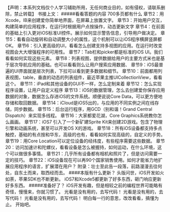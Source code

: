 【声明：本系列文档仅个人学习辅助所用，无任何商业目的，如有侵权，请联系删除，禁止转载】
书接上文：
#####看看答题的内容
700多页都有什么
章节2：用Xcode，IB来创建爱你简单地界面，在屏幕上放置文字。
章节3：开始用户交互，构建简单的应用程序，在运行时根据用户点按操作，动态更新文字
章节4：在前面的基础上引入更对iOS标准UI控件。展示如何显示警告信息，引导用户做决定。
章节5：看看自动旋转和自动调整大小的属性，这个机制可以让iOS程序横屏竖屏都OK。
章节6：引入更高级的UI，看看怎么创建支持多视图的应用。在运行时改变视图会大大增强程序的可用性。
章节7：Tab栏和picker都是标准的iOS UI。我们看看如何实现这些元素。
章节8：列表视图，提供数据给用户的主要方式米也是基于层次导航应用的基础。也可以看看则么让用户搜索应用数据、
章节9：iOS最普遍的UI界面就是层次列表，下拉可以看到更多数据和细节。
章节10：前面都用列表视图，table，垂直的动态的列表组件，最近苹果主推UICollectionView，看看这个。
章节11：iPad和其他设备的GUI不一样，怎么定制来着
章节12：怎么实现程序设置，让用户自定义程序
章节13：iOS的数据管理，怎么去创建爱你保存应用数据的对象，数据怎么存进iOS的文件系统。顺便说说Core Data，可以更方便地存储和取回数据。
章节14：iCloud是iOS5出的，与应用的不同实例之间在线存储，同步数据。
章节15：后台运行程序，用GCD（别和谐！Grand Central Dispatch）来实现多线程。
章节16：大家都爱花湖，Core Graphics系统教你怎么画画。
章节17：iOS7 引入了一个新矿建Sprite Kit来创建2D游戏。包含了物理引擎和动画系统，甚至可以开发OS X的游戏。
章节18：所有iOS设备都支持多点触控，基础的有点按和华东，高级的也有，看看如何实现高级的，自定义的手势。
章节19：用Core Location可以定位设备的经纬度，有些程序需要这些数据。
章节20：访问加速计和陀螺仪，看看设备是怎么被握持，如何运动，在什么环境，这个可以做很多事情。
章节21：几乎所有设备都有相机和照片了，但是访问需要一定的技巧。
章节22：iOS设备现在可以再90个国家销售使用。如何才能省力地扩展应用程序的语言，扩展潜在用户？
附录：壮士至此告一段落，前路漫漫去往何处，自东土而来，取西经而去。
####本版有什么更新？
头版问世，iOS开发如火如荼，苹果SDK也不断更新。
iOS7和Xcode5都更新了好多东西，砸门响应更新好多东西。
#####准备好了？
iOS开发有趣，但是相较之前的编程世界可能略有奇怪，慢慢来，你就习惯了。
光看是没有用的，去写代码！
光看是没有用的，去写代码！
光看是没有用的，去写代码！
明白每一行的意思，改改看看，搞懂为止。
开始吧。
